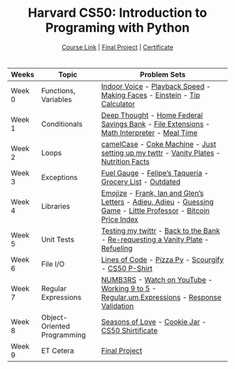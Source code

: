 
<div align=center>
    <h1> Harvard CS50: Introduction to Programing with Python </h1>
</div>

<div align=center>
    <a href="https://cs50.harvard.edu/python/">Course Link</a> |
    <a href="https://github.com/matheusaver/CS50_Python/tree/master/Week_9/project">Final Project</a> |
    <a href="https://cs50.harvard.edu/certificates/aaed8e30-6d46-4bbc-a7a5-65514a4643a9">Certificate </a>
    <h1></h1>
</div>

<div align="center">

|Weeks  |Topic|Problem Sets|
|------|----------|------------------------|
|Week 0 | Functions, Variables|[Indoor Voice](https://github.com/matheusaver/CS50_Python/tree/master/Week_0/indoor/indoor.py) - [Playback Speed](https://github.com/matheusaver/CS50_Python/tree/master/Week_0/playback/playback.py) - [Making Faces](https://github.com/matheusaver/CS50_Python/tree/master/Week_0/faces/faces.py) - [Einstein](https://github.com/matheusaver/CS50_Python/tree/master/Week_0/einstein/einstein.py) - [Tip Calculator](https://github.com/matheusaver/CS50_Python/tree/master/Week_0/tip/tip.py)|
|Week 1 | Conditionals |[Deep Thought](https://github.com/matheusaver/CS50_Python/tree/master/Week_1/deep/deep.py) - [Home Federal Savings Bank](https://github.com/matheusaver/CS50_Python/tree/master/Week_1/bank/bank.py) - [File Extensions](https://github.com/matheusaver/CS50_Python/tree/master/Week_1/extensions/extensions.py) - [Math Interpreter](https://github.com/matheusaver/CS50_Python/tree/master/Week_1/interpreter/interpreter.py) - [Meal Time](https://github.com/matheusaver/CS50_Python/tree/master/Week_1/meal/meal.py)
|Week 2 | Loops |[camelCase](https://github.com/matheusaver/CS50_Python/tree/master/Week_2/camel/camel.py) - [Coke Machine](https://github.com/matheusaver/CS50_Python/tree/master/Week_2/coke/coke.py) - [Just setting up my twttr](https://github.com/matheusaver/CS50_Python/tree/master/Week_2/twttr/twttr.py) - [Vanity Plates](https://github.com/matheusaver/CS50_Python/tree/master/Week_2/plates/plates.py) - [Nutrition Facts](https://github.com/matheusaver/CS50_Python/tree/master/Week_2/nutrition/nutrition.py)|
|Week 3 | Exceptions | [Fuel Gauge](https://github.com/matheusaver/CS50_Python/tree/master/Week_3/fuel/fuel.py) - [Felipe’s Taqueria](https://github.com/matheusaver/CS50_Python/tree/master/Week_3/taqueria/taqueria.py) - [Grocery List](https://github.com/matheusaver/CS50_Python/tree/master/Week_3/grocery/grocery.py) - [Outdated](https://github.com/matheusaver/CS50_Python/tree/master/Week_3/outdated/outdated.py)|
|Week 4 | Libraries | [Emojize](https://github.com/matheusaver/CS50_Python/tree/master/Week_4/emojize/emojize.py) - [Frank, Ian and Glen’s Letters](https://github.com/matheusaver/CS50_Python/tree/master/Week_4/figlet/figlet.py) - [Adieu, Adieu](https://github.com/matheusaver/CS50_Python/tree/master/Week_4/adieu/adieu.py) - [Guessing Game](https://github.com/matheusaver/CS50_Python/tree/master/Week_4/game/game.py) - [Little Professor](https://github.com/matheusaver/CS50_Python/tree/master/Week_4/professor/professor.py) - [Bitcoin Price Index](https://github.com/matheusaver/CS50_Python/tree/master/Week_4/bitcoin/bitcoin.py)
|Week 5 | Unit Tests | [Testing my twittr](https://github.com/matheusaver/CS50_Python/tree/master/Week_5/test_twttr/test_twttr.py) - [Back to the Bank](https://github.com/matheusaver/CS50_Python/tree/master/Week_5/test_bank/test_bank.py) - [Re-requesting a Vanity Plate](https://github.com/matheusaver/CS50_Python/tree/master/Week_5/test_plates/test_plates.py) - [Refueling](https://github.com/matheusaver/CS50_Python/tree/master/Week_5/test_fuel/test_fuel.py)|
|Week 6 | File I/O | [Lines of Code](https://github.com/matheusaver/CS50_Python/tree/master/Week_6/lines/lines.py) - [Pizza Py](https://github.com/matheusaver/CS50_Python/tree/master/Week_6/pizza/pizza.py) - [Scourgify](https://github.com/matheusaver/CS50_Python/tree/master/Week_6/scourgify/scourgify.py) - [CS50 P-Shirt](https://github.com/matheusaver/CS50_Python/tree/master/Week_6/shirt/shirt.py)
|Week 7 | Regular Expressions | [NUMB3RS](https://github.com/matheusaver/CS50_Python/tree/master/Week_7/numb3rs/numb3rs.py) - [Watch on YouTube](https://github.com/matheusaver/CS50_Python/tree/master/Week_7/watch/watch.py) - [Working 9 to 5](https://github.com/matheusaver/CS50_Python/tree/master/Week_7/working/working.py) - [Regular,um,Expressions](https://github.com/matheusaver/CS50_Python/tree/master/Week_7/um/um.py) - [Response Validation](https://github.com/matheusaver/CS50_Python/tree/master/Week_7/response/response.py)
|Week 8 | Object-Oriented Programming | [Seasons of Love](https://github.com/matheusaver/CS50_Python/tree/master/Week_8/seasons/seasons.py) - [Cookie Jar](https://github.com/matheusaver/CS50_Python/tree/master/Week_8/jar/jar.py) - [CS50 Shirtificate](https://github.com/matheusaver/CS50_Python/tree/master/Week_8/shirtificate/shirtificate.py)
|Week 9 | ET Cetera | [Final Project](https://github.com/matheusaver/CS50_Python/tree/master/Week_9/project)

















</div>
